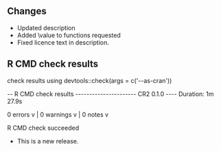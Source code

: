 ## Changes

- Updated description
- Added \value to functions requested
- Fixed licence text in description.

## R CMD check results

check results using 
devtools::check(args = c('--as-cran'))

-- R CMD check results ---------------------- CR2 0.1.0 ----
Duration: 1m 27.9s

0 errors v | 0 warnings v | 0 notes v

R CMD check succeeded


* This is a new release.
